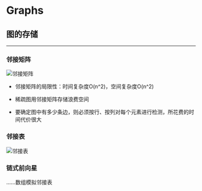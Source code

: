 # Graphs

## 图的存储
***

### 邻接矩阵

![邻接矩阵](https://img-blog.csdnimg.cn/20190128175511539.png?x-oss-process=image/watermark,type_ZmFuZ3poZW5naGVpdGk,shadow_10,text_aHR0cHM6Ly9ibG9nLmNzZG4ubmV0L3dlaXhpbl80MzcyMTQyMw==,size_16,color_FFFFFF,t_70)

* 邻接矩阵的局限性：时间复杂度O(n^2)，空间复杂度O(n^2)

* 稀疏图用邻接矩阵存储浪费空间

* 要确定图中有多少条边，则必须按行、按列对每个元素进行检测，所花费的时间代价很大


### 邻接表

![邻接表](https://img-blog.csdn.net/20180312142243881?watermark/2/text/aHR0cDovL2Jsb2cuY3Nkbi5uZXQva29uZ194eg==/font/5a6L5L2T/fontsize/400/fill/I0JBQkFCMA==/dissolve/70)

### 链式前向星
......数组模拟邻接表
